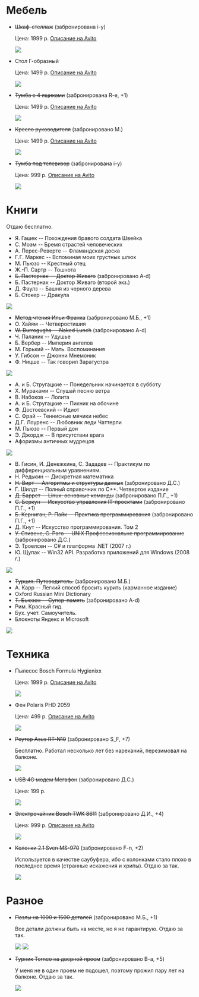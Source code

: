 # Мебель

* ~~Шкаф-стеллаж~~ (забронирована i-y)

  Цена: 1999 р.
  [Описание на Avito](https://www.avito.ru/moskva/mebel_i_interer/shkaf-stellazh_549580954)

  ![](https://dl.dropboxusercontent.com/u/35062521/IMG_3681.JPG)

* Стол Г-образный

  Цена: 1499 р.
  [Описание на Avito](https://www.avito.ru/moskva/mebel_i_interer/stol_g-obraznyy_549583454)

  ![](https://dl.dropboxusercontent.com/u/35062521/IMG_3683.JPG)

* ~~Тумба с 4 ящиками~~ (забронирована R-e, +1)

  Цена: 1499 р.
  [Описание на Avito](https://www.avito.ru/moskva/mebel_i_interer/tumba_s_4_yaschikami_549579261)

  ![](https://dl.dropboxusercontent.com/u/35062521/IMG_3684.JPG)

* ~~Кресло руководителя~~ (забронировано М.)

  Цена: 1499 р.
  [Описание на Avito](https://www.avito.ru/moskva/mebel_i_interer/kreslo_rukovoditelya_549554060)

  ![](https://dl.dropboxusercontent.com/u/35062521/IMG_3685.JPG)

* ~~Тумба под телевизор~~ (забронирована i-y)

  Цена: 999 р.
  [Oписание на Avito](https://www.avito.ru/moskva/mebel_i_interer/tumba_pod_tv_ikea_549593014)

  ![](https://dl.dropboxusercontent.com/u/35062521/IMG_3688.JPG)

# Книги
  Отдаю бесплатно.

  * Я. Гашек -- Похождения бравого солдата Швейка
  * С. Моэм -- Бремя страстей человеческих
  * А. Перес-Реверте -- Фламандская доска
  * Г.Г. Маркес -- Вспоминая моих грустных шлюх
  * М. Пьюзо -- Крестный отец
  * Ж.-П. Сартр -- Тошнота
  * ~~Б. Пастернак -- Доктор Живаго~~ (забронировано A-d)
  * Б. Пастернак -- Доктор Живаго (второй экз.)
  * Д. Фаулз -- Башня из черного дерева
  * Б. Стокер -- Дракула

  ![](https://dl.dropboxusercontent.com/u/35062521/IMG_3691.JPG)

  * ~~Метод чтения Ильи Франка~~ (забронировано М.Б., +1)
  * О. Хайям -- Четверостишия
  * ~~W. Burrogughs -- Naked Lunch~~ (забронировано A-d)
  * Ч. Паланик -- Удушье
  * Б. Вербер -- Империя ангелов
  * М. Горький -- Мать. Воспоминания
  * У. Гибсон -- Джонни Мнемоник
  * Ф. Ницше -- Так говорил Заратустра

  ![](https://dl.dropboxusercontent.com/u/35062521/IMG_3692.JPG)

  * А. и Б. Стругацкие -- Понедельник начинается в субботу
  * Х. Мураками -- Слушай песню ветра
  * В. Набоков -- Лолита
  * А. и Б. Стругацкие -- Пикник на обочине
  * Ф. Достоевский -- Идиот
  * С. Фрай -- Теннисные мячики небес
  * Д.Г. Лоуренс -- Любовник леди Чаттерли
  * М. Пьюзо -- Первый дон
  * Э. Джордж -- В присутствии врага
  * Афоризмы античных мудрецов

  ![](https://dl.dropboxusercontent.com/u/35062521/IMG_3694.JPG)

  * В. Гисин, И. Денежкина, С. Зададев -- Практикум по дифференциальным уравнениям.
  * Н. Редькин -- Дискретная математика
  * ~~Н. Вирт -- Алгоритмы и структуры данных~~ (забронировано Д.С.)
  * Г. Шилдт -- Полный справочник по C++. Четвертое издание
  * ~~Д. Баррет -- Linux: основные команды~~ (забронировано П.Г., +1)
  * ~~C. Беркун -- Искусство управления IT-проектами~~ (забронировано П.Г., +1)
  * ~~Б. Керниган, Р. Пайк -- Практика программирования~~ (забронировано П.Г., +1)
  * Д. Кнут -- Искусство программирования. Том 2
  * ~~У. Стивенс, С. Раго -- UNIX Профессиональне программирование~~ (забронировано Д.С.)
  * Э. Троелсен -- C# и платформа .NET (2007 г.)
  * Ю. Щупак -- Win32 API. Разработка приложений для Windows (2008 г.)

  ![](https://dl.dropboxusercontent.com/u/35062521/IMG_3698.JPG)

  * ~~Турция. Путеводитель.~~ (забронировано М.Б.)
  * A. Карр -- Легкий способ бросить курить (карманное издание)
  * Oxford Russian Mini Dictionary
  * ~~Т. Бьюзен -- Супер-память~~ (забронировано A-d)
  * Рим. Красный гид.
  * Бух. учет. Самоучитель.
  * Блокноты Яндекс и Microsoft

  ![](https://dl.dropboxusercontent.com/u/35062521/IMG_3697.JPG)

# Техника

* Пылесос Bosch Formula Hygienixx

  Цена: 1999 р.
  [Описание на Avito](https://www.avito.ru/moskva/bytovaya_tehnika/pylesos_bosch_formula_hygienixx_549677120)

  ![](https://dl.dropboxusercontent.com/u/35062521/IMG_3701.JPG)

* Фен Polaris PHD 2059

  Цена: 499 р.
  [Описание на Avito](https://www.avito.ru/moskva/bytovaya_tehnika/fen_polaris_phd_2059_549677899)

  ![](https://dl.dropboxusercontent.com/u/35062521/IMG_3712.JPG)

* ~~Роутер Asus RT-N10~~ (забронировано S_F, +7)

  Бесплатно.
  Работал несколько лет без нареканий, перезимовал на балконе.

  ![](https://dl.dropboxusercontent.com/u/35062521/IMG_3700.JPG)

* ~~USB 4G модем Мегафон~~ (забронировано Д.С.)

  Цена: 199 р.

  ![](https://dl.dropboxusercontent.com/u/35062521/IMG_3699.JPG)

* ~~Электрочайник Bosch TWK 8611~~ (забронировано Д.И., +4)

  Цена: 999 р.
  [Описание на Avito](https://www.avito.ru/moskva/bytovaya_tehnika/elektrochaynik_bosch_twk_8611_549677750)

  ![](https://dl.dropboxusercontent.com/u/35062521/bosh.jpeg)

* ~~Колонки 2.1 Sven MS-970~~ (забронировано F-n, +2)

  Используется в качестве саубуфера, ибо с колонками стало плохо в последнее время (странные искажения и хрипы). Отдаю за так.

  ![](https://dl.dropboxusercontent.com/u/35062521/sven.jpeg)

# Разное

* ~~Пазлы на 1000 и 1500 деталей~~ (забронировано М.Б., +1)

  Все детали должны быть на месте, но я не гарантирую.
  Отдаю за так.

  ![](https://dl.dropboxusercontent.com/u/35062521/IMG_3695.JPG)
  ![](https://dl.dropboxusercontent.com/u/35062521/IMG_3696.JPG)

* ~~Турник Torneo на дверной проем~~ (забронировано B-a, +5)

  У меня не в один проем не подошел, поэтому прожил пару лет на балконе.
  Отдаю за так.

  ![](https://dl.dropboxusercontent.com/u/35062521/IMG_3702.JPG)
